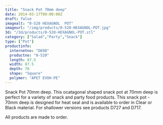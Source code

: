 ```yaml
---
title: "Snack Pot 70mm deep"
date: 2014-03-17T00:00:00Z
draft: false
imagealt: "0-520 HEXAGNOL  POT"
imageurl: "/img/products/0-520-HEXAGNOL-POT.jpg"
3d: "/3d/products/0-520-HEXAGNOL-POT.stl"
category: ["Salad","Party","Snack"]
type: ["Pot"]
productinfo:
  internetno: "D698"
  productno: "0-520"
  length: 87.5
  width: 87.5
  depth: 70
  shape: "Square"
  polymer: "APET EVOH-PE"
---
```

Snack Pot 70mm deep. This ocatagonal shaped snack pot at 70mm deep is perfect for a variety of snack and party food products. This snack pot - 70mm deep is designed for heat seal and is available to order in Clear or Black material. For shallower versions see products D727 and D717.

All products are made to order.
